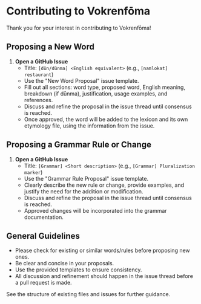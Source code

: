 # Contributing to Vokrenfōma

Thank you for your interest in contributing to Vokrenfōma!

## Proposing a New Word

1. **Open a GitHub Issue**
	- Title: `[dūn/dūnma] <English equivalent>` (e.g., `[namlokat] restaurant`)
	- Use the "New Word Proposal" issue template.
	- Fill out all sections: word type, proposed word, English meaning, breakdown (if dūnma), justification, usage examples, and references.
	- Discuss and refine the proposal in the issue thread until consensus is reached.
	- Once approved, the word will be added to the lexicon and its own etymology file, using the information from the issue.

## Proposing a Grammar Rule or Change

1. **Open a GitHub Issue**
	- Title: `[Grammar] <Short description>` (e.g., `[Grammar] Pluralization marker`)
	- Use the "Grammar Rule Proposal" issue template.
	- Clearly describe the new rule or change, provide examples, and justify the need for the addition or modification.
	- Discuss and refine the proposal in the issue thread until consensus is reached.
	- Approved changes will be incorporated into the grammar documentation.

## General Guidelines

- Please check for existing or similar words/rules before proposing new ones.
- Be clear and concise in your proposals.
- Use the provided templates to ensure consistency.
- All discussion and refinement should happen in the issue thread before a pull request is made.

See the structure of existing files and issues for further guidance.

